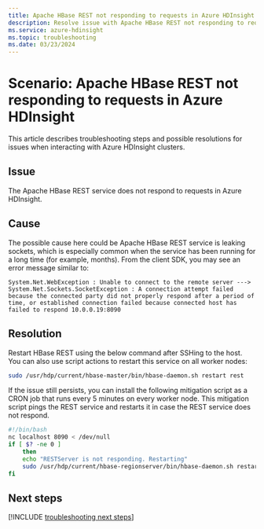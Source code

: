 ```yaml
---
title: Apache HBase REST not responding to requests in Azure HDInsight
description: Resolve issue with Apache HBase REST not responding to requests in Azure HDInsight.
ms.service: azure-hdinsight
ms.topic: troubleshooting
ms.date: 03/23/2024
---
```


# Scenario: Apache HBase REST not responding to requests in Azure HDInsight

This article describes troubleshooting steps and possible resolutions for issues when interacting with Azure HDInsight clusters.

## Issue

The Apache HBase REST service does not respond to requests in Azure HDInsight.

## Cause

The possible cause here could be Apache HBase REST service is leaking sockets, which is especially common when the service has been running for a long time (for example, months). From the client SDK, you may see an error message similar to:

```
System.Net.WebException : Unable to connect to the remote server --->
System.Net.Sockets.SocketException : A connection attempt failed because the connected party did not properly respond after a period of time, or established connection failed because connected host has failed to respond 10.0.0.19:8090
```

## Resolution

Restart HBase REST using the below command after SSHing to the host. You can also use script actions to restart this service on all worker nodes:

```bash
sudo /usr/hdp/current/hbase-master/bin/hbase-daemon.sh restart rest
```

If the issue still persists, you can install the following mitigation script as a CRON job that runs every 5 minutes on every worker node. This mitigation script pings the REST service and restarts it in case the REST service does not respond.

```bash
#!/bin/bash
nc localhost 8090 < /dev/null
if [ $? -ne 0 ]
    then
    echo "RESTServer is not responding. Restarting"
    sudo /usr/hdp/current/hbase-regionserver/bin/hbase-daemon.sh restart rest
fi
```

## Next steps

[!INCLUDE [troubleshooting next steps](../includes/hdinsight-troubleshooting-next-steps.md)]

